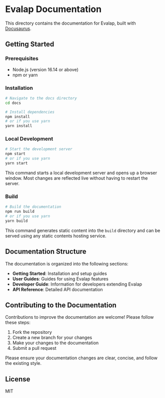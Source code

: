 # Evalap Documentation

This directory contains the documentation for Evalap, built with [Docusaurus](https://docusaurus.io/).

## Getting Started

### Prerequisites

- Node.js (version 16.14 or above)
- npm or yarn

### Installation

```bash
# Navigate to the docs directory
cd docs

# Install dependencies
npm install
# or if you use yarn
yarn install
```

### Local Development

```bash
# Start the development server
npm start
# or if you use yarn
yarn start
```

This command starts a local development server and opens up a browser window. Most changes are reflected live without having to restart the server.

### Build

```bash
# Build the documentation
npm run build
# or if you use yarn
yarn build
```

This command generates static content into the `build` directory and can be served using any static contents hosting service.

## Documentation Structure

The documentation is organized into the following sections:

- **Getting Started**: Installation and setup guides
- **User Guides**: Guides for using Evalap features
- **Developer Guide**: Information for developers extending Evalap
- **API Reference**: Detailed API documentation

## Contributing to the Documentation

Contributions to improve the documentation are welcome! Please follow these steps:

1. Fork the repository
2. Create a new branch for your changes
3. Make your changes to the documentation
4. Submit a pull request

Please ensure your documentation changes are clear, concise, and follow the existing style.

## License

MIT
